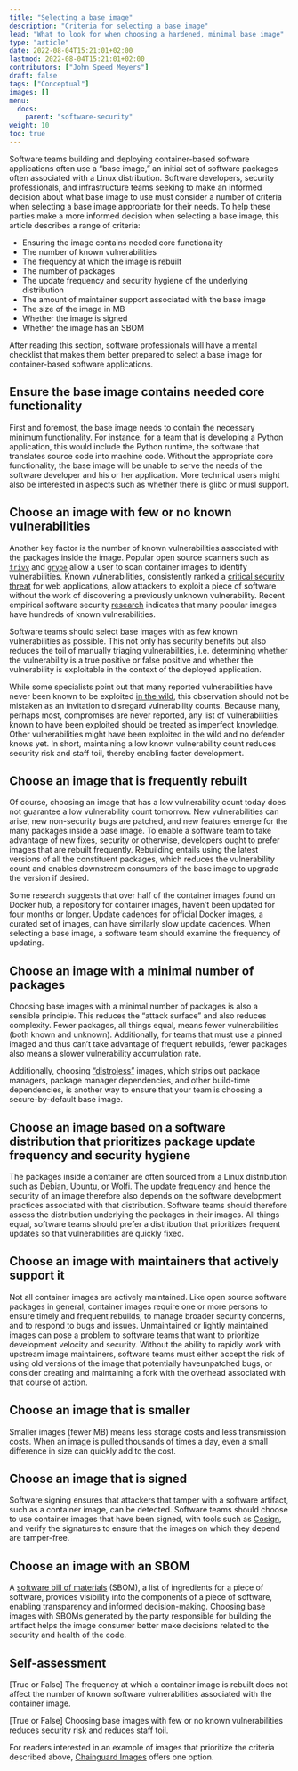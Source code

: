 ```yaml
---
title: "Selecting a base image"
description: "Criteria for selecting a base image"
lead: "What to look for when choosing a hardened, minimal base image"
type: "article"
date: 2022-08-04T15:21:01+02:00
lastmod: 2022-08-04T15:21:01+02:00
contributors: ["John Speed Meyers"]
draft: false
tags: ["Conceptual"]
images: []
menu:
  docs:
    parent: "software-security"
weight: 10
toc: true
---
```


Software teams building and deploying container-based software applications often use a “base image,” an initial set of software packages often associated with a Linux distribution. Software developers, security professionals, and infrastructure teams seeking to make an informed decision about what base image to use must consider a number of criteria when selecting a base image appropriate for their needs. To help these parties make a more informed decision when selecting a base image, this article describes a range of criteria:

- Ensuring the image contains needed core functionality
- The number of known vulnerabilities
- The frequency at which the image is rebuilt
- The number of packages
- The update frequency and security hygiene of the underlying distribution
- The amount of maintainer support associated with the base image
- The size of the image in MB
- Whether the image is signed
- Whether the image has an SBOM

After reading this section, software professionals will have a mental checklist that makes them better prepared to select a base image for container-based software applications.

## Ensure the base image contains needed core functionality

First and foremost, the base image needs to contain the necessary minimum functionality. For instance, for a team that is developing a Python application, this would include the Python runtime, the software that translates source code into machine code. Without the appropriate core functionality, the base image will be unable to serve the needs of the software developer and his or her application. More technical users might also be interested in aspects such as whether there is glibc or musl support.

## Choose an image with few or no known vulnerabilities

Another key factor is the number of known vulnerabilities associated with the packages inside the image. Popular open source scanners such as [`trivy`](https://github.com/aquasecurity/trivy) and [`grype`](https://github.com/anchore/grype) allow a user to scan container images to identify vulnerabilities. Known vulnerabilities, consistently ranked a [critical security threat](https://owasp.org/www-project-top-ten/) for web applications, allow attackers to exploit a piece of software without the work of discovering a previously unknown vulnerability. Recent empirical software security [research](https://decan.lexpage.net/files/EMSE-2021.pdf) indicates that many popular images have hundreds of known vulnerabilities.

Software teams should select base images with as few known vulnerabilities as possible. This not only has security benefits but also reduces the toil of manually triaging vulnerabilities, i.e. determining whether the vulnerability is a true positive or false positive and whether the vulnerability is exploitable in the context of the deployed application.

While some specialists point out that many reported vulnerabilities have never been known to be exploited [in the wild](https://www.cisa.gov/known-exploited-vulnerabilities), this observation should not be mistaken as an invitation to disregard vulnerability counts. Because many, perhaps most, compromises are never reported, any list of vulnerabilities known to have been exploited should be treated as imperfect knowledge. Other vulnerabilities might have been exploited in the wild and no defender knows yet. In short, maintaining a low known vulnerability count reduces security risk and staff toil, thereby enabling faster development.

## Choose an image that is frequently rebuilt

Of course, choosing an image that has a low vulnerability count today does not guarantee a low vulnerability count tomorrow. New vulnerabilities can arise, new non-security bugs are patched, and new features emerge for the many packages inside a base image. To enable a software team to take advantage of new fixes, security or otherwise, developers ought to prefer images that are rebuilt frequently. Rebuilding entails using the latest versions of all the constituent packages, which reduces the vulnerability count and enables downstream consumers of the base image to upgrade the version if desired.

Some research suggests that over half of the container images found on Docker hub, a repository for container images, haven’t been updated for four months or longer. Update cadences for official Docker images, a curated set of images, can have similarly slow update cadences. When selecting a base image, a software team should   examine the frequency of updating.

## Choose an image with a minimal number of packages

Choosing base images with a minimal number of packages is also a sensible principle. This reduces the “attack surface” and also reduces complexity. Fewer packages, all things equal, means fewer vulnerabilities (both known and unknown). Additionally, for teams that must use a pinned imaged and thus can’t take advantage of frequent rebuilds, fewer packages also means a slower vulnerability accumulation rate.

Additionally, choosing [“distroless”](https://edu.chainguard.dev/software-security/videos/distroless/) images, which strips out package managers, package manager dependencies, and other build-time dependencies, is another way to ensure that your team is choosing a secure-by-default base image.

## Choose an image based on a software distribution that prioritizes package update frequency and security hygiene

The packages inside a container are often sourced from a Linux distribution such as Debian, Ubuntu, or [Wolfi](https://edu.chainguard.dev/open-source/wolfi/overview/). The update frequency and hence the security of an image therefore also depends on the software development practices associated with that distribution. Software teams should therefore assess the distribution underlying the packages in their images. All things equal, software teams should prefer a distribution that prioritizes frequent updates so that vulnerabilities are quickly fixed.

## Choose an image with maintainers that actively support it

Not all container images are actively maintained. Like open source software packages in general, container images require one or more persons to ensure timely and frequent rebuilds, to manage broader security concerns, and to respond to bugs and issues. Unmaintained or lightly maintained images can pose a problem to software teams that want to prioritize development velocity and security. Without the ability to rapidly work with upstream image maintainers, software teams must either accept the risk of using old versions of the image that potentially haveunpatched bugs, or consider creating and maintaining a fork with the overhead associated with that course of action.

## Choose an image that is smaller

Smaller images (fewer MB) means less storage costs and less transmission costs. When an image is pulled thousands of times a day, even a small difference in size can quickly add to the cost.

## Choose an image that is signed

Software signing ensures that attackers that tamper with a software artifact, such as a container image, can be detected. Software teams should choose to use container images that have been signed, with tools such as [Cosign](https://edu.chainguard.dev/open-source/sigstore/cosign/how-to-sign-a-container-with-cosign/), and verify the signatures to ensure that the images on which they depend are tamper-free.

## Choose an image with an SBOM

A [software bill of materials](https://edu.chainguard.dev/open-source/sbom/what-is-an-sbom/) (SBOM), a list of ingredients for a piece of software, provides visibility into the components of a piece of software, enabling transparency and informed decision-making. Choosing base images with SBOMs generated by the party responsible for building the artifact helps the image consumer better make decisions related to the security and health of the code.

## Self-assessment

[True or False] The frequency at which a container image is rebuilt does not affect the number of known software vulnerabilities associated with the container image.

[True or False] Choosing base images with few or no known vulnerabilities reduces security risk and reduces staff toil.

For readers interested in an example of images that prioritize the criteria described above, [Chainguard Images](https://github.com/chainguard-images) offers one option.

